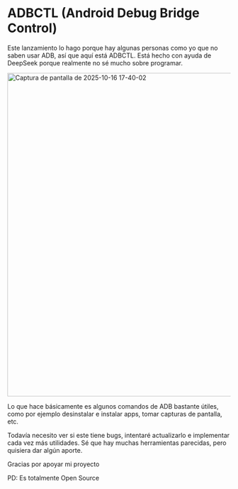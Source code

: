 # ADBCTL (Android Debug Bridge Control)
Este lanzamiento lo hago porque hay algunas personas como yo que no saben usar ADB, así que aquí está ADBCTL. 
Está hecho con ayuda de DeepSeek porque realmente no sé mucho sobre programar.

<img width="510" height="728" alt="Captura de pantalla de 2025-10-16 17-40-02" src="https://github.com/user-attachments/assets/b1ca3b50-68b1-45d8-8e86-345d5e2d3159" />


Lo que hace básicamente es algunos comandos de ADB bastante útiles, como por ejemplo desinstalar e instalar apps, tomar capturas de pantalla, etc.

Todavía necesito ver si este tiene bugs, intentaré actualizarlo e implementar cada vez más utilidades. Sé que hay muchas herramientas parecidas, pero quisiera dar algún aporte.

Gracias por apoyar mi proyecto

PD: Es totalmente Open Source
